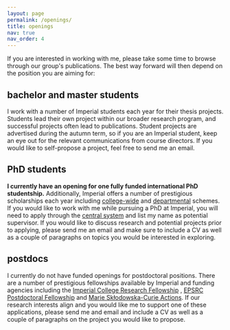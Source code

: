 ```yaml
---
layout: page
permalink: /openings/
title: openings
nav: true
nav_order: 4
---
```


If you are interested in working with me, please take some time to browse through our group's publications. The best way forward will then depend on the position you are aiming for:


bachelor and master students
-----
I work with a number of Imperial students each year for their thesis projects. Students lead their own project within our broader research program, and successful projects often lead to publications. Student projects are advertised during the autumn term, so if you are an Imperial student, keep an eye out for the relevant communications from course directors. If you would like to self-propose a project, feel free to send me an email.



PhD students
-----
**I currently have an opening for one fully funded international PhD studentship.** Additionally, Imperial offers a number of prestigious scholarships each year including [college-wide](https://www.imperial.ac.uk/study/pg/fees-and-funding/scholarships/) and [departmental](https://www.imperial.ac.uk/electrical-engineering/study/phd/funding-and-scholarships/) schemes. If you would like to work with me while pursuing a PhD at Imperial, you will need to apply through the [central system](https://www.imperial.ac.uk/electrical-engineering/study/phd/) and list my name as potential supervisor. If you would like to discuss research and potential projects prior to applying, please send me an email and make sure to include a CV as well as a couple of paragraphs on topics you would be interested in exploring.



postdocs
-----
I currently do not have funded openings for postdoctoral positions. There are a number of prestigious fellowships available by Imperial and funding agencies including the [Imperial College Research Fellowship](https://www.imperial.ac.uk/research-and-innovation/research-office/funder-information/research-fellowships/icrf/) , [EPSRC Postdoctoral Fellowship](https://www.ukri.org/opportunity/epsrc-postdoctoral-fellowship/) and [Marie Skłodowska-Curie Actions](https://marie-sklodowska-curie-actions.ec.europa.eu/actions/postdoctoral-fellowships/). If our research interests align and you would like me to support one of these applications, please send me and email and include a CV as well as a couple of paragraphs on the project you would like to propose.
